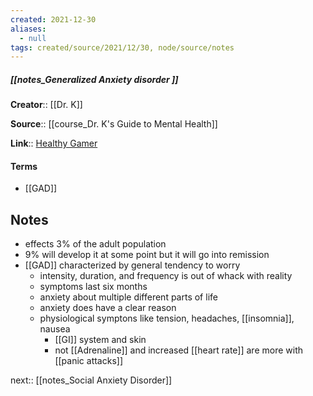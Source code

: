 ```yaml
---
created: 2021-12-30 
aliases:
  - null
tags: created/source/2021/12/30, node/source/notes
---
```


##### [[notes_Generalized Anxiety disorder ]]
**Creator**:: [[Dr. K]]
 
**Source**:: [[course_Dr. K's Guide to Mental Health]]

**Link**:: [Healthy Gamer](https://coaching.healthygamer.gg/guide/lessons/generalized-anxiety-disorder)

#### Terms
- [[GAD]]

## Notes
- effects 3% of the adult population
- 9% will develop it at some point but it will go into remission
- [[GAD]] characterized by general tendency to worry
	- intensity, duration, and frequency is out of whack with reality
	- symptoms last six months
	- anxiety about multiple different parts of life
	- anxiety does have a clear reason
	- physiological symptons like tension, headaches, [[insomnia]], nausea
		- [[GI]] system and skin
		- not [[Adrenaline]] and increased [[heart rate]] are more with [[panic attacks]]

next:: [[notes_Social Anxiety Disorder]]